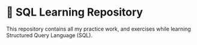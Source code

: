 # 📘 SQL Learning Repository

 This repository contains all my practice work, and exercises while learning Structured Query Language (SQL). 